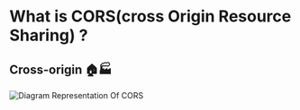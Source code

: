 # What is CORS(cross Origin Resource Sharing) ?

## Cross-origin 🏠🏭
![Diagram Representation Of CORS](https://developer.mozilla.org/en-US/docs/Web/HTTP/CORS/cors_principle.png)
